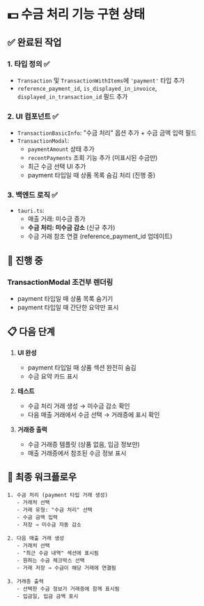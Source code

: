# 💵 수금 처리 기능 구현 상태

## ✅ 완료된 작업

### 1. 타입 정의 ✅
- `Transaction` 및 `TransactionWithItems`에 `'payment'` 타입 추가
- `reference_payment_id`, `is_displayed_in_invoice`, `displayed_in_transaction_id` 필드 추가

### 2. UI 컴포넌트 ✅  
- `TransactionBasicInfo`: "수금 처리" 옵션 추가 + 수금 금액 입력 필드
- `TransactionModal`: 
  - `paymentAmount` 상태 추가
  - `recentPayments` 조회 기능 추가 (미표시된 수금만)
  - 최근 수금 선택 UI 추가
  - payment 타입일 때 상품 목록 숨김 처리 (진행 중)

### 3. 백엔드 로직 ✅
- `tauri.ts`:
  - 매출 거래: 미수금 증가
  - **수금 처리: 미수금 감소** (신규 추가)
  - 수금 거래 참조 연결 (reference_payment_id 업데이트)

## 🚧 진행 중

### TransactionModal 조건부 렌더링
- payment 타입일 때 상품 목록 숨기기
- payment 타입일 때 간단한 요약만 표시

## 📋 다음 단계

1. **UI 완성**
   - payment 타입일 때 상품 섹션 완전히 숨김
   - 수금 요약 카드 표시

2. **테스트**
   - 수금 처리 거래 생성 → 미수금 감소 확인
   - 다음 매출 거래에서 수금 선택 → 거래증에 표시 확인

3. **거래증 출력**
   - 수금 거래증 템플릿 (상품 없음, 입금 정보만)
   - 매출 거래증에서 참조된 수금 정보 표시

## 🎯 최종 워크플로우

```
1. 수금 처리 (payment 타입 거래 생성)
   - 거래처 선택
   - 거래 유형: "수금 처리" 선택
   - 수금 금액 입력
   - 저장 → 미수금 자동 감소

2. 다음 매출 거래 생성
   - 거래처 선택
   - "최근 수금 내역" 섹션에 표시됨
   - 원하는 수금 체크박스 선택
   - 거래 저장 → 수금이 해당 거래에 연결됨

3. 거래증 출력
   - 선택한 수금 정보가 거래증에 함께 표시됨
   - 입금일, 입금 금액 표시
```
